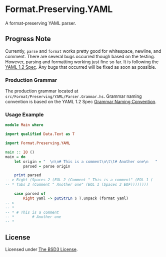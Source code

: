 # Format.Preserving.YAML

A format-preserving YAML parser.

## Progress Note

Currently, `parse` and `format` works pretty good for whitespace, newline, and
comment. There are several bugs occurred though based on the testing. However,
parsing and formatting working just fine so far. It is following the
[YAML 1.2 Spec](http://yaml.org/spec/1.2/spec.html). Any bugs that occurred
will be fixed as soon as possible.

### Production Grammar

The production grammar located at
`src/Format/Preserving/YAML/Parser.Grammar.hs`. Grammar naming convention is
based on the YAML 1.2 Spec
[Grammar Naming Convention](http://yaml.org/spec/1.2/spec.html#id2770517).

### Usage Example

```haskell
module Main where

import qualified Data.Text as T

import Format.Preserving.YAML

main :: IO ()
main = do
    let origin = "  \n\n# This is a comment\n\t\t# Another one\n   "
        parsed = parse origin

    print parsed
-- > Right (Spaces 2 (EOL 2 (Comment " This is a comment" (EOL 1 (
-- * Tabs 2 (Comment " Another one" (EOL 1 (Spaces 3 EOF))))))))

    case parsed of
        Right yaml -> putStrLn $ T.unpack (format yaml)
-- >   
-- *
-- * # This is a comment
-- * 		# Another one
-- *   
```

## License

Licensed under [The BSD3 License](LICENSE).
